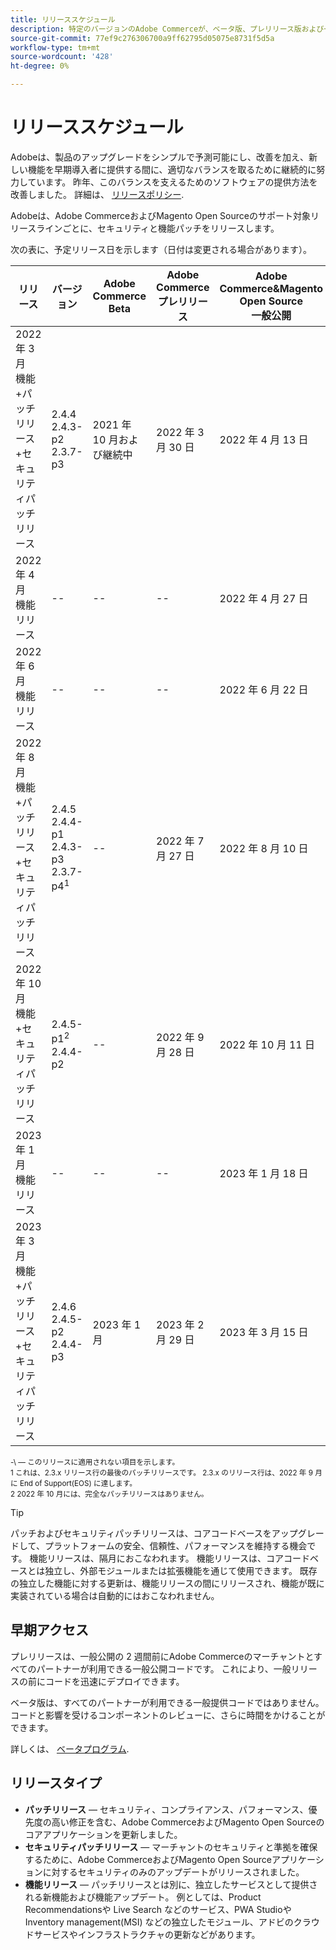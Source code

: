 ```yaml
---
title: リリーススケジュール
description: 特定のバージョンのAdobe Commerceが、ベータ版、プレリリース版および一般リリースに対して予定されている場合について説明します。
source-git-commit: 77ef9c276306700a9ff62795d05075e8731f5d5a
workflow-type: tm+mt
source-wordcount: '428'
ht-degree: 0%

---
```



# リリーススケジュール

Adobeは、製品のアップグレードをシンプルで予測可能にし、改善を加え、新しい機能を早期導入者に提供する間に、適切なバランスを取るために継続的に努力しています。 昨年、このバランスを支えるためのソフトウェアの提供方法を改善しました。 詳細は、 [リリースポリシー](policy.md).

Adobeは、Adobe CommerceおよびMagento Open Sourceのサポート対象リリースラインごとに、セキュリティと機能パッチをリリースします。

次の表に、予定リリース日を示します（日付は変更される場合があります）。

| リリース | バージョン | Adobe Commerce Beta | Adobe Commerceプレリリース | Adobe Commerce&amp;Magento Open Source<br>一般公開 |
|-----------------------------------------------------------------|-------------------------------------------------------|---------------------------|----------------------------------|---------------------------------------------------------------------|
| 2022 年 3 月<br>機能+パッチリリース+セキュリティパッチリリース | 2.4.4<br>2.4.3-p2<br>2.3.7-p3 | 2021 年 10 月および継続中 | 2022 年 3 月 30 日 | 2022 年 4 月 13 日 |
| 2022 年 4 月<br>機能リリース | \-\- | \-\- | \-\- | 2022 年 4 月 27 日 |
| 2022 年 6 月<br>機能リリース | \-\- | \-\- | \-\- | 2022 年 6 月 22 日 |
| 2022 年 8 月<br>機能+パッチリリース+セキュリティパッチリリース | 2.4.5<br>2.4.4-p1<br>2.4.3-p3<br>2.3.7-p4<sup>1</sup> | \-\- | 2022 年 7 月 27 日 | 2022 年 8 月 10 日 |
| 2022 年 10 月<br>機能+セキュリティパッチリリース | 2.4.5-p1<sup>2</sup><br>2.4.4-p2 | \-\- | 2022 年 9 月 28 日 | 2022 年 10 月 11 日 |
| 2023 年 1 月<br>機能リリース | \-\- | \-\- | \-\- | 2023 年 1 月 18 日 |
| 2023 年 3 月<br>機能+パッチリリース+セキュリティパッチリリース | 2.4.6<br>2.4.5-p2<br>2.4.4-p3 | 2023 年 1 月 | 2023 年 2 月 29 日 | 2023 年 3 月 15 日 |

<sup>\-\ — このリリースに適用されない項目を示します。</sup><br>
<sup>1 これは、2.3.x リリース行の最後のパッチリリースです。 2.3.x のリリース行は、2022 年 9 月に End of Support(EOS) に達します。</sup><br>
<sup>2 2022 年 10 月には、完全なパッチリリースはありません。</sup><br>

>[!TIP]
>
>パッチおよびセキュリティパッチリリースは、コアコードベースをアップグレードして、プラットフォームの安全、信頼性、パフォーマンスを維持する機会です。 機能リリースは、隔月におこなわれます。 機能リリースは、コアコードベースとは独立し、外部モジュールまたは拡張機能を通じて使用できます。 既存の独立した機能に対する更新は、機能リリースの間にリリースされ、機能が既に実装されている場合は自動的にはおこなわれません。

## 早期アクセス

プレリリースは、一般公開の 2 週間前にAdobe Commerceのマーチャントとすべてのパートナーが利用できる一般公開コードです。 これにより、一般リリースの前にコードを迅速にデプロイできます。

ベータ版は、すべてのパートナーが利用できる一般提供コードではありません。 コードと影響を受けるコンポーネントのレビューに、さらに時間をかけることができます。

詳しくは、 [ベータプログラム](beta-program.md).

## リリースタイプ

- **パッチリリース** — セキュリティ、コンプライアンス、パフォーマンス、優先度の高い修正を含む、Adobe CommerceおよびMagento Open Sourceのコアアプリケーションを更新しました。
- **セキュリティパッチリリース** — マーチャントのセキュリティと準拠を確保するために、Adobe CommerceおよびMagento Open Sourceアプリケーションに対するセキュリティのみのアップデートがリリースされました。
- **機能リリース** — パッチリリースとは別に、独立したサービスとして提供される新機能および機能アップデート。 例としては、Product Recommendationsや Live Search などのサービス、PWA StudioやInventory management(MSI) などの独立したモジュール、アドビのクラウドサービスやインフラストラクチャの更新などがあります。
